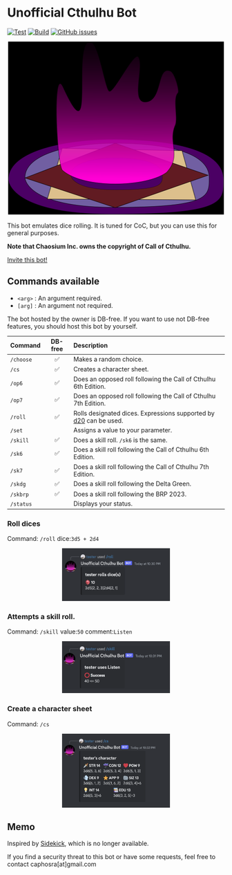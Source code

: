 # Unofficial Cthulhu Bot

[![Test](https://github.com/caphosra/cthulhu_bot/actions/workflows/test.yml/badge.svg)](https://github.com/caphosra/cthulhu_bot/actions/workflows/test.yml)
[![Build](https://github.com/caphosra/cthulhu_bot/actions/workflows/build.yml/badge.svg)](https://github.com/caphosra/cthulhu_bot/actions/workflows/build.yml)
[![GitHub issues](https://img.shields.io/github/issues/caphosra/cthulhu_bot)](https://github.com/caphosra/cthulhu_bot/issues)

<p align="center">
    <img width="500" height="400" src="https://raw.githubusercontent.com/caphosra/cthulhu_bot/master/img/icon.png">
</p>

This bot emulates dice rolling. It is tuned for CoC, but you can use this for general purposes.

**Note that  Chaosium Inc. owns the copyright of Call of Cthulhu.**

[Invite this bot!](https://discord.com/api/oauth2/authorize?client_id=811123481370558505&permissions=277025572928&scope=bot%20applications.commands)

## Commands available

- `<arg>` : An argument required.
- `[arg]` : An argument not required.

The bot hosted by the owner is DB-free. If you want to use not DB-free features, you should host this bot by yourself.

|Command|DB-free|Description|
|:---|:---:|:---|
|`/choose`|:white_check_mark:|Makes a random choice.|
|`/cs`|:white_check_mark:|Creates a character sheet.|
|`/op6`|:white_check_mark:|Does an opposed roll following the Call of Cthulhu 6th Edition.|
|`/op7`|:white_check_mark:|Does an opposed roll following the Call of Cthulhu 7th Edition.|
|`/roll`|:white_check_mark:|Rolls designated dices. Expressions supported by [d20](https://github.com/pholactery/d20) can be used.|
|`/set`||Assigns a value to your parameter.|
|`/skill`|:white_check_mark:|Does a skill roll. `/sk6` is the same.|
|`/sk6`|:white_check_mark:|Does a skill roll following the Call of Cthulhu 6th Edition.|
|`/sk7`|:white_check_mark:|Does a skill roll following the Call of Cthulhu 7th Edition.|
|`/skdg`|:white_check_mark:|Does a skill roll following the Delta Green.|
|`/skbrp`|:white_check_mark:|Does a skill roll following the BRP 2023.|
|`/status`||Displays your status.|

### Roll dices

Command: `/roll` dice:`3d5 + 2d4`

<p align="center">
    <img width="250" height="122" src="https://raw.githubusercontent.com/caphosra/cthulhu_bot/master/img/01.png">
</p>

### Attempts a skill roll.

Command: `/skill` value:`50` comment:`Listen`

<p align="center">
    <img width="250" height="120" src="https://raw.githubusercontent.com/caphosra/cthulhu_bot/master/img/02.png">
</p>

### Create a character sheet

Command: `/cs`

<p align="center">
    <img width="250" height="171" src="https://raw.githubusercontent.com/caphosra/cthulhu_bot/master/img/03.png">
</p>

## Memo

Inspired by [Sidekick](https://github.com/ArtemGr/Sidekick), which is no longer available.

If you find a security threat to this bot or have some requests, feel free to contact caphosra[at]gmail.com

